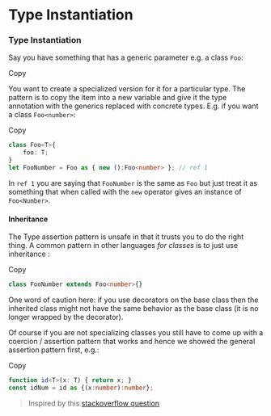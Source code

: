 # Type Instantiation

### Type Instantiation <a href="#type-instantiation" id="type-instantiation"></a>

Say you have something that has a generic parameter e.g. a class `Foo`:

Copy

You want to create a specialized version for it for a particular type. The pattern is to copy the item into a new variable and give it the type annotation with the generics replaced with concrete types. E.g. if you want a class `Foo<number>`:

Copy

```typescript
class Foo<T>{
    foo: T;
}
let FooNumber = Foo as { new ():Foo<number> }; // ref 1
```

In `ref 1` you are saying that `FooNumber` is the same as `Foo` but just treat it as something that when called with the `new` operator gives an instance of `Foo<Number>`.

#### Inheritance <a href="#inheritance" id="inheritance"></a>

The Type assertion pattern is unsafe in that it trusts you to do the right thing. A common pattern in other languages _for classes_ is to just use inheritance :

Copy

```typescript
class FooNumber extends Foo<number>{}
```

One word of caution here: if you use decorators on the base class then the inherited class might not have the same behavior as the base class (it is no longer wrapped by the decorator).

Of course if you are not specializing classes you still have to come up with a coercion / assertion pattern that works and hence we showed the general assertion pattern first, e.g.:

Copy

```typescript
function id<T>(x: T) { return x; }
const idNum = id as {(x:number):number};
```

> Inspired by this [stackoverflow question](http://stackoverflow.com/a/34864705/390330)
